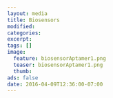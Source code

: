 ```yaml
---
layout: media
title: Biosensors
modified:
categories: 
excerpt:
tags: []
image:
  feature: biosensorAptamer1.png
  teaser: biosensorAptamer1.png
  thumb:
ads: false
date: 2016-04-09T12:36:00-07:00
---
```


